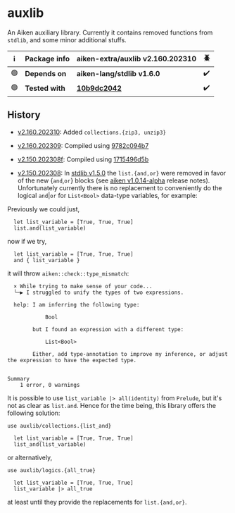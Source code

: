 # auxlib

An Aiken auxiliary library. Currently it contains removed functions from `stdlib`, and some minor additional stuffs.

| ℹ️  | Package info    | aiken-extra/auxlib v2.160.202310                                                                    | 🪲  |
| --- | --------------- | --------------------------------------------------------------------------------------------------- | --- |
| 🟢  | **Depends on**  | **aiken-lang/stdlib v1.6.0**                                                                        | ✔️  |
| 🟢  | **Tested with** | **[10b9dc2042](https://github.com/aiken-lang/aiken/tree/10b9dc204257328b758692d9c714b576d3b0a1dc)** | ✔️  |

## History

- [v2.160.202310](https://github.com/aiken-extra/auxlib/releases/tag/2.160.202310): Added `collections.{zip3, unzip3}`

- [v2.160.202309](https://github.com/aiken-extra/auxlib/releases/tag/2.150.202309): Compiled using [9782c094b7](https://github.com/aiken-lang/aiken/tree/9782c094b7d917c750dddb180197e8bb24514645)

- [v2.150.202308f](https://github.com/aiken-extra/auxlib/releases/tag/2.150.202308f): Compiled using [1715496d5b](https://github.com/aiken-lang/aiken/tree/1715496d5ba70be939662b554b5aac9fff4d7f3e)

- [v2.150.202308](https://github.com/aiken-extra/auxlib/releases/tag/2.150.202308): In [stdlib v1.5.0](https://github.com/aiken-lang/stdlib/releases/tag/1.5.0) the `list.{and,or}` were removed in favor of the new {`and`,`or`} blocks (see [aiken v1.0.14-alpha](https://github.com/aiken-lang/aiken/releases/tag/v1.0.14-alpha) release notes). Unfortunately currently there is no replacement to conveniently do the logical `and`|`or` for `List<Bool>` data-type variables, for example:

Previously we could just,

```gleam
  let list_variable = [True, True, True]
  list.and(list_variable)
```

now if we try,

```gleam
  let list_variable = [True, True, True]
  and { list_variable }
```

it will throw `aiken::check::type_mismatch`:

```gleam
  × While trying to make sense of your code...
  ╰─▶ I struggled to unify the types of two expressions.

  help: I am inferring the following type:

            Bool

        but I found an expression with a different type:

            List<Bool>

        Either, add type-annotation to improve my inference, or adjust the expression to have the expected type.


Summary
    1 error, 0 warnings
```

It is possible to use `list_variable |> all(identity)` from `Prelude`, but it's not as clear as `list.and`. Hence for the time being, this library offers the following solution:

```gleam
use auxlib/collections.{list_and}
```

```gleam
  let list_variable = [True, True, True]
  list_and(list_variable)
```

or alternatively,

```gleam
use auxlib/logics.{all_true}
```

```gleam
  let list_variable = [True, True, True]
  list_variable |> all_true
```

at least until they provide the replacements for `list.{and,or}`.

